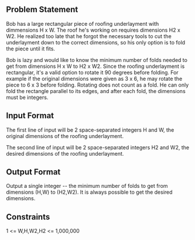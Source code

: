 ## Problem Statement

Bob has a large rectangular piece of roofing underlayment with dimmensions H x W. The roof he's working on requires dimensions H2 x W2. He realized too late that he forgot the necessary tools to cut the underlayment down to the correct dimensions, so his only option is to fold the piece until it fits.

Bob is lazy and would like to know the minimum number of folds needed to get from dimensions H x W to H2 x W2. Since the roofing underlayment is rectangular, it's a valid option to rotate it 90 degrees before folding. For example if the original dimensions were given as 3 x 6, he may rotate the piece to 6 x 3 before folding. Rotating does not count as a fold. He can only fold the rectangle parallel to its edges, and after each fold, the dimensions must be integers.

## Input Format

The first line of input will be 2 space-separated integers H and W, the original dimensions of the roofing underlayment.

The second line of input will be 2 space-separated integers H2 and W2, the desired dimensions of the roofing underlayment.

## Output Format

Output a single integer -- the minimum number of folds to get from dimensions (H,W) to (H2,W2). It is always possible to get the desired dimensions.

## Constraints

1 <= W,H,W2,H2 <= 1,000,000
